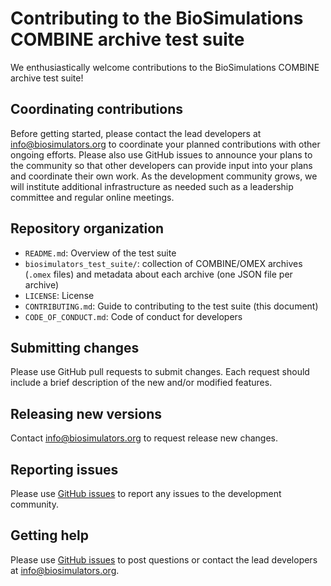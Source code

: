 # Contributing to the BioSimulations COMBINE archive test suite

We enthusiastically welcome contributions to the BioSimulations COMBINE archive test suite!

## Coordinating contributions

Before getting started, please contact the lead developers at [info@biosimulators.org](mailto:info@biosimulators.org) to coordinate your planned contributions with other ongoing efforts. Please also use GitHub issues to announce your plans to the community so that other developers can provide input into your plans and coordinate their own work. As the development community grows, we will institute additional infrastructure as needed such as a leadership committee and regular online meetings.

## Repository organization

* `README.md`: Overview of the test suite
* `biosimulators_test_suite/`: collection of COMBINE/OMEX archives (`.omex` files) and metadata about each archive (one JSON file per archive)
* `LICENSE`: License
* `CONTRIBUTING.md`: Guide to contributing to the test suite (this document)
* `CODE_OF_CONDUCT.md`: Code of conduct for developers

## Submitting changes

Please use GitHub pull requests to submit changes. Each request should include a brief description of the new and/or modified features.

## Releasing new versions

Contact [info@biosimulators.org](mailto:info@biosimulators.org) to request release new changes. 

## Reporting issues

Please use [GitHub issues](https://github.com/biosimulators/Biosimulators_test_suite/issues) to report any issues to the development community.

## Getting help

Please use [GitHub issues](https://github.com/biosimulators/Biosimulators_test_suite/issues) to post questions or contact the lead developers at [info@biosimulators.org](mailto:info@biosimulators.org).
